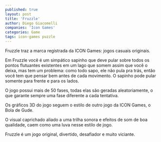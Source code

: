```yaml
---
published: true
layout: post
title: 'Fruzzle'
author: Diego Giacomelli
companies: 'Icon Games'
categories: Game
tags: icon-games puzzle
---
```

Fruzzle traz a marca registrada da ICON Games: jogos casuais originais.

Em Fruzzle você é um simpático sapinho que deve pular sobre todos os pontos flutuantes existentes em um lago que somem assim que você o deixa, mas tem um problema: como todo sapo, ele não pula pra trás, então você tem que pensar bem antes de cada movimento. O sapinho pode pular somente para frente e para os lados.

O jogo possui mais de 50 fases, todas elas são geradas aleatoriamente, o que garante sempre uma fase diferente a cada tentativa.

Os gráficos 3D do jogo seguem o estilo de outro jogo da ICON Games, o Bola de Gude. 

O visual caprichado aliado a uma trilha sonora e efeitos de som de boa qualidade, caem como uma luva nesse estilo de jogo.

Fruzzle é um jogo original, divertido, desafiador e muito viciante.